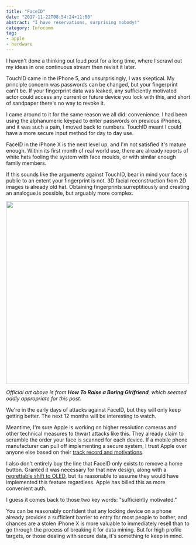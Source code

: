 ```yaml
---
title: "FaceID"
date: "2017-11-22T08:54:24+11:00"
abstract: "I have reservations, surprising nobody!"
category: Infocomm
tag:
- apple
- hardware
---
```

I haven't done a thinking out loud post for a long time, where I scrawl out my ideas in one continuous stream then revisit it later.

TouchID came in the iPhone 5, and unsurprisingly, I was skeptical. My principle concern was passwords can be changed, but your fingerprint can't be. If your fingerprint data was leaked, any sufficiently motivated actor could access any current or future device you lock with this, and short of sandpaper there's no way to revoke it.

I came around to it for the same reason we all did: convenience. I had been using the alphanumeric keypad to enter passwords on previous iPhones, and it was such a pain, I moved back to numbers. TouchID meant I could have a more secure input method for day to day use. 

FaceID in the iPhone X is the next level up, and I'm not satisfied it's mature enough. Within its first month of real world use, there are already reports of white hats fooling the system with face moulds, or with similar enough family members. 

If this sounds like the arguments against TouchID, bear in mind your face is public to an extent your fingerprint is not. 3D facial reconstruction from 2D images is already old hat. Obtaining fingerprints surreptitiously and creating an analogue is possible, but arguably more complex.

<p><img src="https://rubenerd.com/files/2017/animu_katou_megumi_saenai_heroine_no_sodatekata_drawn_by_misaki_kurehito@1x.jpg" srcset="https://rubenerd.com/files/2017/animu_katou_megumi_saenai_heroine_no_sodatekata_drawn_by_misaki_kurehito@1x.jpg 1x, https://rubenerd.com/files/2017/animu_katou_megumi_saenai_heroine_no_sodatekata_drawn_by_misaki_kurehito@2x.jpg 2x" alt="" style="width:500px" /></p>

<p style="font-style:italic">Official art above is from <strong>How To Raise a Boring Girlfriend</strong>, which seemed oddly appropriate for this post.</p>

We're in the early days of attacks against FaceID, but they will only keep getting better. The next 12 months will be interesting to watch.

Meantime, I'm sure Apple is working on higher resolution cameras and other technical measures to thwart attacks like this. They already claim to scramble the order your face is scanned for each device. If a mobile phone manufacturer can pull off implementing a secure system, I trust Apple over anyone else based on their [track record and motivations].

I also don't entirely buy the line that FaceID only exists to remove a home button. Granted it was necessary for that new design, along with a [regrettable shift to OLED], but its reasonable to assume they would have implemented this feature regardless. Apple has billed this as more convenient auth.

I guess it comes back to those two key words: "sufficiently motivated." 

You can be reasonably confident that any locking device on a phone already provides a sufficient barrier to entry for most people to bother, and chances are a stolen iPhone X is more valuable to immediately resell than to go through the process of breaking it for data mining. But for high profile targets, or those dealing with secure data, it's something to keep in mind.

[track record and motivations]: https://qz.com/1131515/google-collects-android-users-locations-even-when-location-services-are-disabled/
[regrettable shift to OLED]: https://rubenerd.com/oleds-suck/

